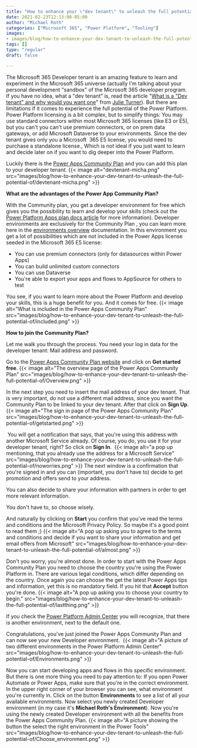 ```yaml
---
title: "How to enhance your \"dev tenant\" to unleash the full potential of the Power Platform"
date: 2021-02-23T12:13:00-05:00
author: "Michael Roth"
categories: ["Microsoft 365", "Power Platform", "Tooling"]
images:
- images/blog/how-to-enhance-your-dev-tenant-to-unleash-the-full-potential-of/devtenant-micha.png
tags: []
type: "regular"
draft: false

---
```


The Microsoft 365 Developer tenant is an amazing feature to learn and
experiment in the Microsoft 365 universe (actually I'm talking about
your personal development "sandbox" of the Microsoft 365 developer
program. If you have no idea, what a "dev tenant" is, read the article
"[What is a "Dev tenant" and why would you want
one](https://techcommunity.microsoft.com/t5/microsoft-365-pnp-blog/what-is-a-dev-tenant-and-why-would-you-want-one/ba-p/2036610)"
from [Julie
Turner](https://techcommunity.microsoft.com/t5/user/viewprofilepage/user-id/605)).
But there are limitations if it comes to experience the full potential
of the Power Platform. Power Platform licensing is a bit complex, but to
simplify things: You may use standard connectors within most Microsoft
365 licenses (like E3 or E5), but you can't you can't use premium
connectors, or on prem data gateways, or add Microsoft Dataverse to your
environments. Since the dev tenant gives only you a Microsoft  365 E5
license, you would need to purchase a standalone license., Which is not
ideal if you just want to learn and decide later on if you want to dig
deeper into the Power Platform.

Luckily there is the [Power Apps Community
Plan](https://powerapps.microsoft.com/en-us/communityplan/) and you can
add this plan to your developer tenant.
{{< image alt="devtenant-micha.png" src="images/blog/how-to-enhance-your-dev-tenant-to-unleash-the-full-potential-of/devtenant-micha.png" >}}

**What are the advantages of the Power App Community Plan?**

With the Community plan, you get a developer environment for free which
gives you the possibility to learn and develop your skills (check out
the [Power Platform Apps plan docs
article](https://docs.microsoft.com/en-us/powerapps/maker/dev-community-plan)
for more information). Developer environments are exclusively for the
Community Plan , you can learn more here in the [environments
overview](https://docs.microsoft.com/en-us/power-platform/admin/environments-overview)
documentation. In this environment you get a lot of possibilities which
are not included in the Power Apps license seeded in the Microsoft 365
E5 license:

-   You can use premium connectors (only for datasources within Power
    Apps)
-   You can build unlimited custom connectors
-   You can use Dataverse
-   You're able to export your apps and flows to AppSource for others to
    test

You see, if you want to learn more about the Power Platform and develop
your skills, this is a huge benefit for you. And it comes for free.
{{< image alt="What is included in the Power Apps Community Plan" src="images/blog/how-to-enhance-your-dev-tenant-to-unleash-the-full-potential-of/included.png" >}}

**How to join the Community Plan?**

Let me walk you through the process. You need your log in data for the
developer tenant: Mail address and password.

Go to the [Power Apps Community Plan
website](https://powerapps.microsoft.com/en-us/communityplan/) and click
on **Get started free**.
{{< image alt="The overview page of the Power Apps Community Plan" src="images/blog/how-to-enhance-your-dev-tenant-to-unleash-the-full-potential-of/Overview.png" >}}

In the next step you need to insert the mail address of your dev tenant.
That is very important, do not use a different mail address, since you
want the Community Plan to be linked to your dev tenant. After that
click on **Sign Up**.
{{< image alt="The sign in page of the Power Apps Community Plan" src="images/blog/how-to-enhance-your-dev-tenant-to-unleash-the-full-potential-of/getstarted.png" >}}

 You will get a notification that says, that you're using this address
with another Microsoft Service already. Of course, you do, you use it
for your developer tenant, right? So click on **Sign In**. 
{{< image alt="a pop up mentioning, that you already use the address for a Microsoft Service" src="images/blog/how-to-enhance-your-dev-tenant-to-unleash-the-full-potential-of/noworries.png" >}}
The next window is a confirmation that you're signed in and you can
(important, you don't have to) decide to get promotion and offers send
to your address.

You can also decide to share your information with partners in order to
get more relevant information.

You don't have to, so choose wisely.

And naturally by clicking on **Start** you confirm that you've read the
terms and conditions and the Microsoft Privacy Policy. So maybe it's a
good point to read them ;)
{{< image alt="A pop up asking you to agree to the terms and conditions and decide if you want to share your information and get email offers from Microsoft" src="images/blog/how-to-enhance-your-dev-tenant-to-unleash-the-full-potential-of/almost.png" >}}

Don't you worry, you're almost done. In order to start with the Power
Apps Community Plan you need to choose the country you're using the
Power Platform in. There are various legal conditions, which differ
depending on the country. Once again you can choose the get the latest
Power Apps tips and information, yet this is no mandatory field.
If you hit that **Accept** button you're done.
{{< image alt="A pop up asking you to choose your country to begin." src="images/blog/how-to-enhance-your-dev-tenant-to-unleash-the-full-potential-of/lastthing.png" >}}

If you check the [Power Platform Admin Center](https://aka.ms/ppac) you
will recognize, that there is another environment, next to the default
one.

Congratulations, you've just joined the Power Apps Community Plan and
can now see your new Developer environment. 
{{< image alt="A picture of two different environments in the Power Platform Admin Center" src="images/blog/how-to-enhance-your-dev-tenant-to-unleash-the-full-potential-of/Environments.png" >}}

Now you can start developing apps and flows in this specific
environment.
But there is one more thing you need to pay attention to: If you open
Power Automate or Power Apps, make sure that you're in the correct
environment. In the upper right corner of your browser you can see, what
environment you're currently in. Click on the button **Environments** to
see a list of all your available environments. Now select you newly
created Developer environment (in my case it's **Michael Roth's
Environment**). Now you're using the newly created Developer environment
with all the benefits from the Power Apps Community Plan.
{{< image alt="A picture showing the button the select the right environment in the Power Tools" src="images/blog/how-to-enhance-your-dev-tenant-to-unleash-the-full-potential-of/Choose_environment.png" >}}
